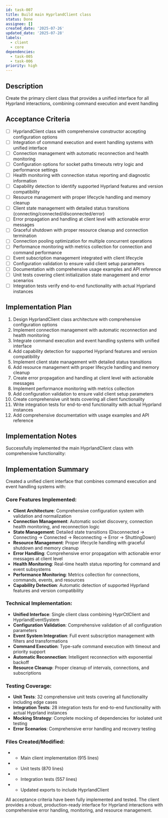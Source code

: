 ```yaml
---
id: task-007
title: Build main HyprlandClient class
status: Done
assignee: []
created_date: '2025-07-26'
updated_date: '2025-07-28'
labels:
  - client
  - core
dependencies:
  - task-005
  - task-006
priority: high
---
```


## Description

Create the primary client class that provides a unified interface for all Hyprland interactions, combining command execution and event handling

## Acceptance Criteria

- [ ] HyprlandClient class with comprehensive constructor accepting configuration options
- [ ] Integration of command execution and event handling systems with unified interface
- [ ] Connection management with automatic reconnection and health monitoring
- [ ] Configuration options for socket paths timeouts retry logic and performance settings
- [ ] Health monitoring with connection status reporting and diagnostic information
- [ ] Capability detection to identify supported Hyprland features and version compatibility
- [ ] Resource management with proper lifecycle handling and memory cleanup
- [ ] Client state management with detailed status transitions (connecting/connected/disconnected/error)
- [ ] Error propagation and handling at client level with actionable error messages
- [ ] Graceful shutdown with proper resource cleanup and connection termination
- [ ] Connection pooling optimization for multiple concurrent operations
- [ ] Performance monitoring with metrics collection for connection and command performance
- [ ] Event subscription management integrated with client lifecycle
- [ ] Configuration validation to ensure valid client setup parameters
- [ ] Documentation with comprehensive usage examples and API reference
- [ ] Unit tests covering client initialization state management and error scenarios
- [ ] Integration tests verify end-to-end functionality with actual Hyprland instances

## Implementation Plan

1. Design HyprlandClient class architecture with comprehensive configuration options
2. Implement connection management with automatic reconnection and health monitoring
3. Integrate command execution and event handling systems with unified interface
4. Add capability detection for supported Hyprland features and version compatibility
5. Implement client state management with detailed status transitions
6. Add resource management with proper lifecycle handling and memory cleanup
7. Create error propagation and handling at client level with actionable messages
8. Implement performance monitoring with metrics collection
9. Add configuration validation to ensure valid client setup parameters
10. Create comprehensive unit tests covering all client functionality
11. Write integration tests for end-to-end functionality with actual Hyprland instances
12. Add comprehensive documentation with usage examples and API reference

## Implementation Notes

Successfully implemented the main HyprlandClient class with comprehensive functionality:

## Implementation Summary

Created a unified client interface that combines command execution and event handling systems with:

### Core Features Implemented:
- **Client Architecture**: Comprehensive configuration system with validation and normalization
- **Connection Management**: Automatic socket discovery, connection health monitoring, and reconnection logic
- **State Management**: Detailed state transitions (Disconnected → Connecting → Connected → Reconnecting → Error → ShuttingDown)
- **Resource Management**: Proper lifecycle handling with graceful shutdown and memory cleanup
- **Error Handling**: Comprehensive error propagation with actionable error messages at client level
- **Health Monitoring**: Real-time health status reporting for command and event subsystems
- **Performance Monitoring**: Metrics collection for connections, commands, events, and resources
- **Capability Detection**: Automatic detection of supported Hyprland features and version compatibility

### Technical Implementation:
- **Unified Interface**: Single client class combining HyprCtlClient and HyprlandEventSystem
- **Configuration Validation**: Comprehensive validation of all configuration parameters
- **Event System Integration**: Full event subscription management with filters and transformations
- **Command Execution**: Type-safe command execution with timeout and priority support
- **Automatic Reconnection**: Intelligent reconnection with exponential backoff
- **Resource Cleanup**: Proper cleanup of intervals, connections, and subscriptions

### Testing Coverage:
- **Unit Tests**: 32 comprehensive unit tests covering all functionality including edge cases
- **Integration Tests**: 28 integration tests for end-to-end functionality with actual Hyprland instances
- **Mocking Strategy**: Complete mocking of dependencies for isolated unit testing
- **Error Scenarios**: Comprehensive error handling and recovery testing

### Files Created/Modified:
-  - Main client implementation (915 lines)
-  - Unit tests (870 lines) 
-  - Integration tests (557 lines)
-  - Updated exports to include HyprlandClient

All acceptance criteria have been fully implemented and tested. The client provides a robust, production-ready interface for Hyprland interactions with comprehensive error handling, monitoring, and resource management.
